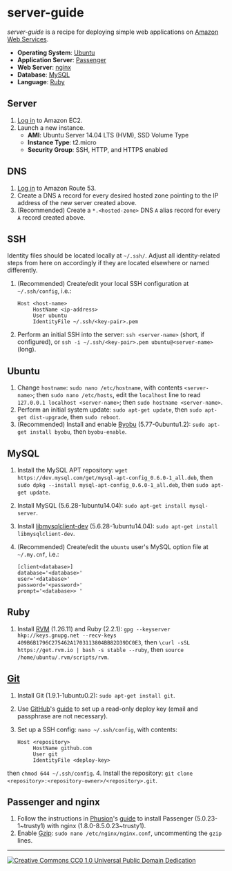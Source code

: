 # server-guide

*server-guide* is a recipe for deploying simple web applications on [Amazon Web Services](http://aws.amazon.com/).
  * **Operating System**: [Ubuntu](http://www.ubuntu.com/)
  * **Application Server**: [Passenger](https://www.phusionpassenger.com/)
  * **Web Server**: [nginx](http://nginx.org/)
  * **Database**: [MySQL](http://www.mysql.com/)
  * **Language**: [Ruby](https://www.ruby-lang.org/en/)

## Server

1. [Log in](https://console.aws.amazon.com/ec2/home) to Amazon EC2.
2. Launch a new instance.
   * **AMI**: Ubuntu Server 14.04 LTS (HVM), SSD Volume Type
   * **Instance Type**: t2.micro
   * **Security Group**: SSH, HTTP, and HTTPS enabled

## DNS

1. [Log in](https://console.aws.amazon.com/route53/home) to Amazon Route 53.
2. Create a DNS `A` record for every desired hosted zone pointing to the IP address of the new server created above.
3. (Recommended) Create a `*.<hosted-zone>` DNS `A` alias record for every `A` record created above.

## SSH

Identity files should be located locally at `~/.ssh/`. Adjust all identity-related steps from here on accordingly if they are located elsewhere or named differently.

1. (Recommended) Create/edit your local SSH configuration at `~/.ssh/config`, i.e.:

   ```
   Host <host-name>
        HostName <ip-address>
        User ubuntu
        IdentityFile ~/.ssh/<key-pair>.pem
   ```
2. Perform an initial SSH into the server: `ssh <server-name>` (short, if configured), or `ssh -i ~/.ssh/<key-pair>.pem ubuntu@<server-name>` (long).

## Ubuntu

1. Change `hostname`: `sudo nano /etc/hostname`, with contents `<server-name>`; then `sudo nano /etc/hosts`, edit the `localhost` line to read `127.0.0.1 localhost <server-name>`; then `sudo hostname <server-name>`.
2. Perform an initial system update: `sudo apt-get update`, then `sudo apt-get dist-upgrade`, then `sudo reboot`.
3. (Recommended) Install and enable [Byobu](http://byobu.co/) (5.77-0ubuntu1.2): `sudo apt-get install byobu`, then `byobu-enable`.

## MySQL

1. Install the MySQL APT repository: `wget https://dev.mysql.com/get/mysql-apt-config_0.6.0-1_all.deb`, then `sudo dpkg --install mysql-apt-config_0.6.0-1_all.deb`, then `sudo apt-get update`.
2. Install MySQL (5.6.28-1ubuntu14.04): `sudo apt-get install mysql-server`.
3. Install [libmysqlclient-dev](http://packages.ubuntu.com/trusty/libmysqlclient-dev) (5.6.28-1ubuntu14.04): `sudo apt-get install libmysqlclient-dev`.
4. (Recommended) Create/edit the `ubuntu` user's MySQL option file at `~/.my.cnf`, i.e.:

   ```
   [client<database>]
   database='<database>'
   user='<database>'
   password='<password>'
   prompt='<database>> '
   ```

## Ruby

1. Install [RVM](https://rvm.io/) (1.26.11) and Ruby (2.2.1): `gpg --keyserver hkp://keys.gnupg.net --recv-keys 409B6B1796C275462A1703113804BB82D39DC0E3`, then `\curl -sSL https://get.rvm.io | bash -s stable --ruby`, then `source /home/ubuntu/.rvm/scripts/rvm`.

## [Git](http://git-scm.com/)

1. Install Git (1.9.1-1ubuntu0.2): `sudo apt-get install git`.
2. Use [GitHub](https://github.com)'s [guide](https://help.github.com/articles/managing-deploy-keys) to set up a read-only deploy key (email and passphrase are not necessary).
3. Set up a SSH config: `nano ~/.ssh/config`, with contents:

   ```
   Host <repository>
        HostName github.com
        User git
        IdentityFile <deploy-key>
   ```
 then `chmod 644 ~/.ssh/config`.
4. Install the repository: `git clone <repository>:<repository-owner>/<repository>.git`.

## Passenger and nginx

1. Follow the instructions in [Phusion](http://www.phusion.nl/)'s [guide](https://www.phusionpassenger.com/library/walkthroughs/deploy/ruby/aws/nginx/oss/trusty/install_passenger.html) to install Passenger (5.0.23-1~trusty1) with nginx (1.8.0-8.5.0.23~trusty1).
2. Enable [Gzip](https://www.gnu.org/software/gzip/): `sudo nano /etc/nginx/nginx.conf`, uncommenting the `gzip` lines.

---

[![Creative Commons CC0 1.0 Universal Public Domain Dedication](http://mirrors.creativecommons.org/presskit/buttons/88x31/svg/cc-zero.svg)](https://creativecommons.org/publicdomain/zero/1.0/)
